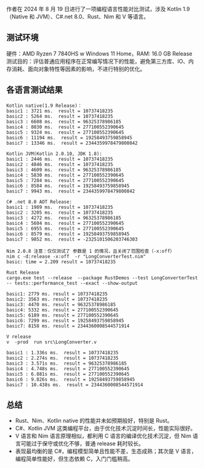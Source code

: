 作者在 2024 年 8 月 19 日进行了一项编程语言性能对比测试，涉及 Kotlin 1.9（Native 和 JVM）、C#.net 8.0、Rust、Nim 和 V 等语言。

## 测试环境
硬件：AMD Ryzen 7 7840HS w Windows 11 Home，RAM: 16.0 GB Release  
测试目的：评估普通应用程序在正常编写情况下的性能，避免第三方库、IO、内存消耗、面向对象特性等因素的影响，不进行特别的优化。  

## 各语言测试结果
```
Kotlin native(1.9 Release)：
basic1 : 3721 ms.  result = 10737418235
basic2 : 5264 ms.  result = 10737418235
basic3 : 6608 ms.  result = 96325378986185
basic4 : 8030 ms.  result = 277100552390645
basic5 : 9324 ms.  result = 277100552390645
basic6 : 11194 ms.  result = 19258493759858945
basic7 : 13346 ms.  result = 2344359978479800842

Kotlin JVM(Kotlin 2.0.10, JDK 1.8):
basic1 : 2446 ms.  result = 10737418235
basic2 : 4846 ms.  result = 10737418235
basic3 : 4609 ms.  result = 96325378986185
basic4 : 5830 ms.  result = 277100552390645
basic5 : 7284 ms.  result = 277100552390645
basic6 : 8584 ms.  result = 19258493759858945
basic7 : 9943 ms.  result = 2344359978479800842

C# .net 8.0 AOT Release:
basic1 : 1989 ms.  result = 10737418235
basic2 : 3205 ms.  result = 10737418235
basic3 : 4272 ms.  result = 96325378986185
basic4 : 5604 ms.  result = 277100552390645
basic5 : 6955 ms.  result = 277100552390645
basic6 : 8579 ms.  result = 19258493759858945
basic7 : 9852 ms.  result = -2325101506203746303

Nim 2.0.8 注意：仅仅测试了 参数是 1 的情况，且关闭了范围检查（-x:off）
nim c -d:release -x:off  -r "LongConverterTest.nim"
basic: time = 2.209 result = 10737418235

Rust Release
cargo.exe test --release  --package RustDemos --test LongConverterTest -- tests::performance_test --exact --show-output

basic1: 2779 ms. result = 10737418235
basic2: 3563 ms. result = 10737418235
basic3: 4470 ms. result = 96325378986185
basic4: 5332 ms. result = 277100552390645
basic5: 6189 ms. result = 277100552390645
basic6: 7299 ms. result = 19258493759858945
basic7: 8158 ms. result = 2344360008544571914

V release
v  -prod  run src\LongConverter.v

basic1 : 1.336s ms.  result = 10737418235
basic2 : 2.274s ms.  result = 10737418235
basic3 : 3.571s ms.  result = 96325378986185
basic4 : 4.748s ms.  result = 277100552390645
basic5 : 6.881s ms.  result = 277100552390645
basic6 : 9.826s ms.  result = 19258493759858945
basic7 : 10.438s ms.  result = 2344360008544571914
```

## 总结
- Rust、Nim、Kotlin native 的性能并未如预期般好，特别是 Rust。
- C#、Kotlin JVM 这类编程平台，由于优化技术沉淀时间长，性能实际很好。
- V 语言和 Nim 语言原理相似，都利用 C 语言的编译优化技术沉淀，但 Nim 语言可能过于保守或优化不够，普通 release 耗时较长。
- 表现最均衡的是 C#，编程模型简单且性能不差，生态成熟；其次是 V 语言，编程简单性能好，但生态依赖 C，入门门槛稍高。
